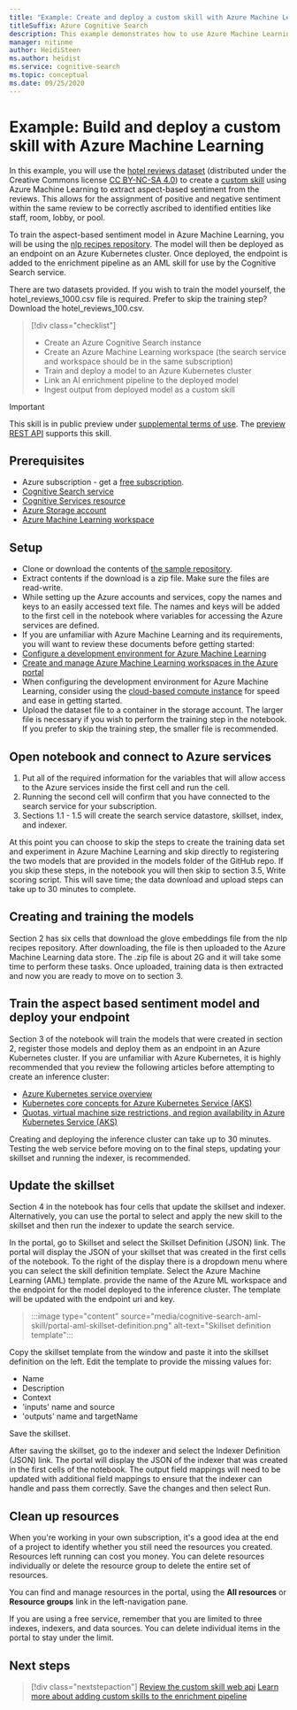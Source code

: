 ```yaml
---
title: "Example: Create and deploy a custom skill with Azure Machine Learning"
titleSuffix: Azure Cognitive Search
description: This example demonstrates how to use Azure Machine Learning to build and deploy a custom skill for Azure Cognitive Search's AI enrichment pipeline.
manager: nitinme
author: HeidiSteen
ms.author: heidist
ms.service: cognitive-search
ms.topic: conceptual
ms.date: 09/25/2020
---
```


# Example: Build and deploy a custom skill with Azure Machine Learning 

In this example, you will use the [hotel reviews dataset](https://www.kaggle.com/datafiniti/hotel-reviews) (distributed under the Creative Commons license [CC BY-NC-SA 4.0](https://creativecommons.org/licenses/by-nc-sa/4.0/legalcode.txt)) to create a [custom skill](./cognitive-search-aml-skill.md) using Azure Machine Learning to extract aspect-based sentiment from the reviews. This allows for the assignment of positive and negative sentiment within the same review to be correctly ascribed to identified entities like staff, room, lobby, or pool.

To train the aspect-based sentiment model in Azure Machine Learning, you will be using the [nlp recipes repository](https://github.com/microsoft/nlp-recipes/tree/master/examples/sentiment_analysis/absa). The model will then be deployed as an endpoint on an Azure Kubernetes cluster. Once deployed, the endpoint is added to the enrichment pipeline as an AML skill for use by the Cognitive Search service.

There are two datasets provided. If you wish to train the model yourself, the hotel_reviews_1000.csv file is required. Prefer to skip the training step? Download the hotel_reviews_100.csv.

> [!div class="checklist"]
> * Create an Azure Cognitive Search instance
> * Create an Azure Machine Learning workspace (the search service and workspace should be in the same subscription)
> * Train and deploy a model to an Azure Kubernetes cluster
> * Link an AI enrichment pipeline to the deployed model
> * Ingest output from deployed model as a custom skill

> [!IMPORTANT] 
> This skill is in public preview under [supplemental terms of use](https://azure.microsoft.com/support/legal/preview-supplemental-terms/). The [preview REST API](/rest/api/searchservice/index-preview) supports this skill.

## Prerequisites

* Azure subscription - get a [free subscription](https://azure.microsoft.com/free/?WT.mc_id=A261C142F).
* [Cognitive Search service](./search-get-started-arm.md)
* [Cognitive Services resource](../cognitive-services/cognitive-services-apis-create-account.md?tabs=multiservice%2cwindows)
* [Azure Storage account](../storage/common/storage-account-create.md?tabs=azure-portal&toc=%2fazure%2fstorage%2fblobs%2ftoc.json)
* [Azure Machine Learning workspace](../machine-learning/how-to-manage-workspace.md)

## Setup

* Clone or download the contents of [the sample repository](https://github.com/Azure-Samples/azure-search-python-samples/tree/master/AzureML-Custom-Skill).
* Extract contents if the download is a zip file. Make sure the files are read-write.
* While setting up the Azure accounts and services, copy the names and keys to an easily accessed text file. The names and keys will be added to the first cell in the notebook where variables for accessing the Azure services are defined.
* If you are unfamiliar with Azure Machine Learning and its requirements, you will want to review these documents before getting started:
 * [Configure a development environment for Azure Machine Learning](../machine-learning/how-to-configure-environment.md)
 * [Create and manage Azure Machine Learning workspaces in the Azure portal](../machine-learning/how-to-manage-workspace.md)
 * When configuring the development environment for Azure Machine Learning, consider using the [cloud-based compute instance](../machine-learning/how-to-configure-environment.md#compute-instance) for speed and ease in getting started.
* Upload the dataset file to a container in the storage account. The larger file is necessary if you wish to perform the training step in the notebook. If you prefer to skip the training step, the smaller file is recommended.

## Open notebook and connect to Azure services

1. Put all of the required information for the variables that will allow access to the Azure services inside the first cell and run the cell.
1. Running the second cell will confirm that you have connected to the search service for your subscription.
1. Sections 1.1 - 1.5 will create the search service datastore, skillset, index, and indexer.

At this point you can choose to skip the steps to create the training data set and experiment in Azure Machine Learning and skip directly to registering the two models that are provided in the models folder of the GitHub repo. If you skip these steps, in the notebook you will then skip to section 3.5, Write scoring script. This will save time; the data download and upload steps can take up to 30 minutes to complete.

## Creating and training the models

Section 2 has six cells that download the glove embeddings file from the nlp recipes repository. After downloading, the file is then uploaded to the Azure Machine Learning data store. The .zip file is about 2G and it will take some time to perform these tasks. Once uploaded, training data is then extracted and now you are ready to move on to section 3.

## Train the aspect based sentiment model and deploy your endpoint

Section 3 of the notebook will train the models that were created in section 2, register those models and deploy them as an endpoint in an Azure Kubernetes cluster. If you are unfamiliar with Azure Kubernetes, it is highly recommended that you review the following articles before attempting to create an inference cluster:

* [Azure Kubernetes service overview](../aks/intro-kubernetes.md)
* [Kubernetes core concepts for Azure Kubernetes Service (AKS)](../aks/concepts-clusters-workloads.md)
* [Quotas, virtual machine size restrictions, and region availability in Azure Kubernetes Service (AKS)](../aks/quotas-skus-regions.md)

Creating and deploying the inference cluster can take up to 30 minutes. Testing the web service before moving on to the final steps, updating your skillset and running the indexer, is recommended.

## Update the skillset

Section 4 in the notebook has four cells that update the skillset and indexer. Alternatively, you can use the portal to select and apply the new skill to the skillset and then run the indexer to update the search service.

In the portal, go to Skillset and select the Skillset Definition (JSON) link. The portal will display the JSON of your skillset that was created in the first cells of the notebook. To the right of the display there is a dropdown menu where you can select the skill definition template. Select the Azure Machine Learning (AML) template. provide the name of the Azure ML workspace and the endpoint for the model deployed to the inference cluster. The template will be updated with the endpoint uri and key.

> :::image type="content" source="media/cognitive-search-aml-skill/portal-aml-skillset-definition.png" alt-text="Skillset definition template":::

Copy the skillset template from the window and paste it into the skillset definition on the left. Edit the template to provide the missing values for:

* Name
* Description
* Context
* 'inputs' name and source
* 'outputs' name and targetName

Save the skillset.

After saving the skillset, go to the indexer and select the Indexer Definition (JSON) link. The portal will display the JSON of the indexer that was created in the first cells of the notebook. The output field mappings will need to be updated with additional field mappings to ensure that the indexer can handle and pass them correctly. Save the changes and then select Run. 

## Clean up resources

When you're working in your own subscription, it's a good idea at the end of a project to identify whether you still need the resources you created. Resources left running can cost you money. You can delete resources individually or delete the resource group to delete the entire set of resources.

You can find and manage resources in the portal, using the **All resources** or **Resource groups** link in the left-navigation pane.

If you are using a free service, remember that you are limited to three indexes, indexers, and data sources. You can delete individual items in the portal to stay under the limit.

## Next steps

> [!div class="nextstepaction"]
> [Review the custom skill web api](./cognitive-search-custom-skill-web-api.md)
> [Learn more about adding custom skills to the enrichment pipeline](./cognitive-search-custom-skill-interface.md)